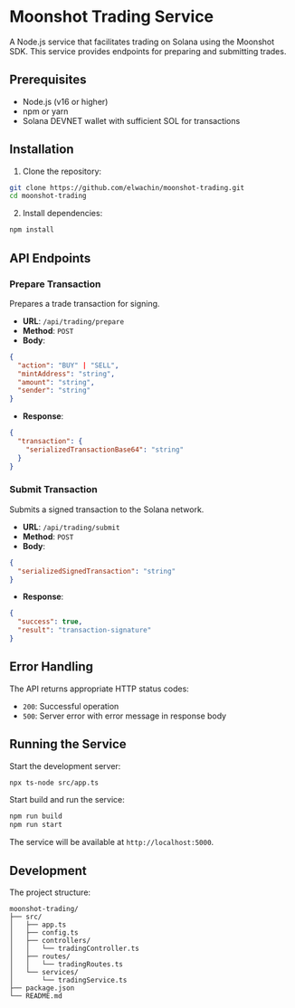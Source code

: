 # Moonshot Trading Service

A Node.js service that facilitates trading on Solana using the Moonshot SDK. This service provides endpoints for preparing and submitting trades.

## Prerequisites

- Node.js (v16 or higher)
- npm or yarn
- Solana DEVNET wallet with sufficient SOL for transactions

## Installation

1. Clone the repository:

```bash
git clone https://github.com/elwachin/moonshot-trading.git
cd moonshot-trading
```

2. Install dependencies:

```bash
npm install
```

## API Endpoints

### Prepare Transaction

Prepares a trade transaction for signing.

- **URL**: `/api/trading/prepare`
- **Method**: `POST`
- **Body**:

```json
{
  "action": "BUY" | "SELL",
  "mintAddress": "string",
  "amount": "string",
  "sender": "string"
}
```

- **Response**:

```json
{
  "transaction": {
    "serializedTransactionBase64": "string"
  }
}
```

### Submit Transaction

Submits a signed transaction to the Solana network.

- **URL**: `/api/trading/submit`
- **Method**: `POST`
- **Body**:

```json
{
  "serializedSignedTransaction": "string"
}
```

- **Response**:

```json
{
  "success": true,
  "result": "transaction-signature"
}
```

## Error Handling

The API returns appropriate HTTP status codes:

- `200`: Successful operation
- `500`: Server error with error message in response body

## Running the Service

Start the development server:

```bash
npx ts-node src/app.ts
```

Start build and run the service:

```bash
npm run build
npm run start
```

The service will be available at `http://localhost:5000`.

## Development

The project structure:

```
moonshot-trading/
├── src/
│   ├── app.ts
│   ├── config.ts
│   ├── controllers/
│   │   └── tradingController.ts
│   ├── routes/
│   │   └── tradingRoutes.ts
│   └── services/
│       └── tradingService.ts
├── package.json
└── README.md
```
